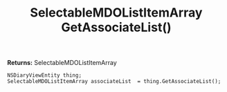 ﻿---
uid: crmscript_ref_NSDiaryViewEntity_GetAssociateList
title: SelectableMDOListItemArray GetAssociateList()
intellisense: NSDiaryViewEntity.GetAssociateList
keywords: NSDiaryViewEntity, GetAssociateList
so.topic: reference
---



**Returns:** SelectableMDOListItemArray


```crmscript
NSDiaryViewEntity thing;
SelectableMDOListItemArray associateList  = thing.GetAssociateList();
```


